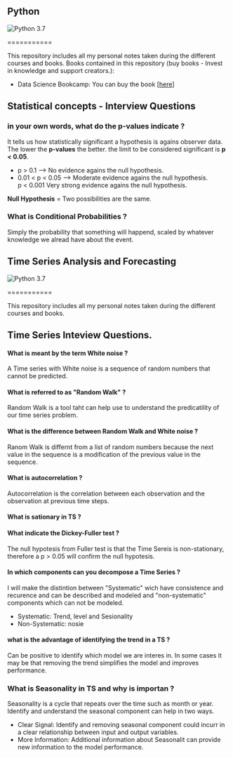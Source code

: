 ## Python

![Python 3.7](https://img.shields.io/badge/Python-3.7-blue.svg)

===========

This repository includes all my personal notes taken during the different courses and books.
Books contained in this repository (buy books - Invest in knowledge and support creators.):

 - Data Science Bookcamp: You can buy the book [[here](https://www.manning.com/books/data-science-bookcamp)]
 
 
## Statistical concepts - Interview Questions

### in your own words, what do the p-values indicate ? 
It tells us how statistically significant a hypothesis is agains observer data. The lower the **p-values** the better. the limit to be considered significant is **p < 0.05**.  

   - p > 0.1 --> No evidence agains the null hypothesis.  
   - 0.01 < p < 0.05 --> Moderate evidence agains the null hypothesis.  
   p < 0.001 Very strong evidence agains the null hypothesis.  

**Null Hypothesis** = Two possibilities are the same.


### What is Conditional Probabilities ?

Simply the probability that something will happend, scaled by whatever knowledge we alread have about the event.



## Time Series Analysis and Forecasting

![Python 3.7](https://img.shields.io/badge/Python-3.7-blue.svg)

===========

This repository includes all my personal notes taken during the different courses and books.

 
## Time Series Inteview Questions.

#### What is meant by the term White noise ?

A Time series with White noise is a sequence of random numbers that cannot be predicted.

#### What is referred to as "Random Walk" ?

Random Walk is a tool taht can help use to understand the predicatility of our time series problem.

#### What is the difference between Random Walk and White noise ?

Ranom Walk is differnt from a list of random numbers because the next value in the sequence is a modification of the previous value in the sequence.

#### What is autocorrelation ?

Autocorrelation is the correlation between each observation and the observation at previous time steps.

#### What is sationary in TS ?

#### What indicate the Dickey-Fuller  test ?

The null hypotesis from Fuller test is that the Time Sereis is non-stationary, therefore a p > 0.05 will confirm the null hypotesis.

#### In which components can you decompose a Time Series ?

I will make the distintion between "Systematic" wich have consistence and recurence and can be described and modeled and "non-systematic" components which can not be modeled.

- Systematic: Trend, level and Sesionality
- Non-Systematic: nosie

#### what is the advantage of identifying the trend in a TS ?

Can be positive to identify which model we are interes in.
In some cases it may be that removing the trend simplifies the model and improves performance.

### What is Seasonality in TS and why is importan ?

Seasonality is a cycle that repeats over the time such as month or year. Identify and understand the seasonal component can help in two ways.
 - Clear Signal: Identify and removing seasonal component could incurr in a clear relationship between input and output variables.
 - More Information: Additional information about Seasonalit can provide new information to the model performance.
 
 
 






